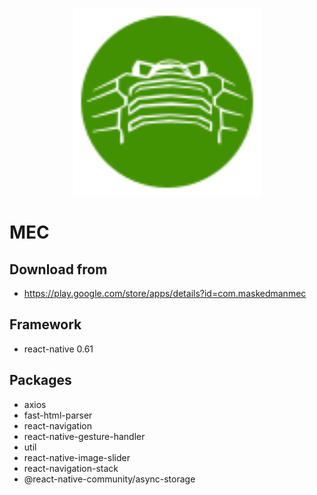 <p align = "center">
  <img alt="MEC" src="src/Assets/MecIcon.svg?sanitize=true" width="300">
</p>

# MEC

## Download from

- https://play.google.com/store/apps/details?id=com.maskedmanmec

## Framework

- react-native 0.61

## Packages

- axios
- fast-html-parser
- react-navigation
- react-native-gesture-handler
- util
- react-native-image-slider
- react-navigation-stack
- @react-native-community/async-storage
